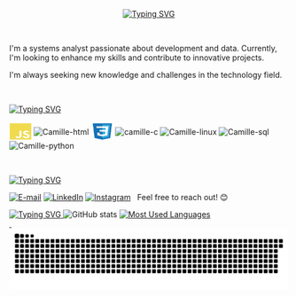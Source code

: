 <div align="center">
  <a href="https://git.io/typing-svg">
    <img src="https://readme-typing-svg.demolab.com?font=Fira+Code&weight=500&size=22&pause=1000&color=ffc0cb&center=true&vCenter=true&random=false&width=524&lines=%E2%8A%B9+Hello!+I'm+Camille+Barbosa+%E2%8A%B9+" alt="Typing SVG">
  </a>
</div>

&nbsp;
<img align="right" alt="" height="190px" src="https://media0.giphy.com/media/v1.Y2lkPTc5MGI3NjExbjdnYTI3N2h5dWtzczI3N2RodjJhbnFkYWJ3eXhudHloY3J5czV1NCZlcD12MV9pbnRlcm5hbF9naWZfYnlfaWQmY3Q9Zw/3WW4Zm1F2MeoU/giphy.gif">
<p> I'm a systems analyst passionate about development and data. Currently, I'm looking to enhance my skills and contribute to innovative projects.</p>

<div>
  <p>I'm always seeking new knowledge and challenges in the technology field.</p>
</div>

&nbsp;

<div align="left" border="">
  <a href="https://git.io/typing-svg">
    <img src="https://readme-typing-svg.demolab.com?font=Fira+Code&weight=500&size=18&pause=1000&repeat=false&color=ffc0cb&center=false&vCenter=salse&random=false&width=524&lines=%F0%9F%A4%8D+SKILLS!+" alt="Typing SVG">
  </a>
</div>
<div style="display: inline_block"><br>
  <img align="center" alt="Camille-Js" height="30" width="40" src="https://raw.githubusercontent.com/devicons/devicon/master/icons/javascript/javascript-plain.svg">
  <img align="center" alt="Camille-html" height="30" width="40" src="https://cdn.jsdelivr.net/gh/devicons/devicon@latest/icons/html5/html5-original.svg">
  <img align="center" alt="Camille-CSS5" height="30" width="40" src="https://raw.githubusercontent.com/devicons/devicon/master/icons/css3/css3-original.svg">
  <img align="center" alt="camille-c" height="30" width="40" src="https://cdn.jsdelivr.net/gh/devicons/devicon@latest/icons/c/c-original.svg">
   <img align="center" alt="Camille-linux" height="30" width="40" src="https://cdn.jsdelivr.net/gh/devicons/devicon@latest/icons/archlinux/archlinux-original.svg">
  <img align="center" alt="Camille-sql" height="30" width="40" src="https://cdn.jsdelivr.net/gh/devicons/devicon@latest/icons/azuresqldatabase/azuresqldatabase-original.svg">
   <img align="center" alt="Camille-python" height="30" width="40" src="https://cdn.jsdelivr.net/gh/devicons/devicon@latest/icons/python/python-original.svg">
   
  
</div>

&nbsp;

<div align="left">
  <a href="https://git.io/typing-svg">
    <img src="https://readme-typing-svg.demolab.com?font=Fira+Code&weight=500&size=18&pause=1000&repeat=false&color=ffc0cb&center=false&vCenter=salse&random=false&width=524&lines=%F0%9F%A4%8D+CONNECT+WITH+ME!+" alt="Typing SVG">
  </a>
</div>

[![E-mail](https://img.shields.io/badge/-Email-000?style=for-the-badge&logo=microsoft-outlook&logoColor=ffc0cb&color:grey)](mailto:camillebarbosadossantos@gmail.com)
[![LinkedIn](https://img.shields.io/badge/-LinkedIn-000?style=for-the-badge&logo=linkedin&logoColor=ffc0cb&color:#63625f)](https://br.linkedin.com/in/camille-barbosa-96a98729b)
[![Instagram](https://img.shields.io/badge/-Instagram-000?style=for-the-badge&logo=instagram&logoColor=ffc0cb&color:#63625f)](https://www.instagram.com/dev.cami/)
&nbsp;
Feel free to reach out! 😊

<div align="left">
  <a href="https://git.io/typing-svg">
    <img src="https://readme-typing-svg.demolab.com?font=Fira+Code&weight=500&size=18&pause=1000&repeat=false&color=ffc0cb&center=false&vCenter=salse&random=false&width=524&lines=%F0%9F%A4%8D+GITHUB+STATS!+" alt="Typing SVG">
  </a>

  <img src="https://github-readme-stats-git-masterrstaa-rickstaa.vercel.app/api?username=camillebarbosa&hide_title=true&show_icons=true&include_all_commits=false&count_private=true&line_height=25&hide=issues&bg_color=63625f&title_color=ffc0cb&text_color=FFF&border_radius=3&border_color=36123c&icon_color=ffc0cb&theme=jolly" alt="GitHub stats">

   <a href="https://github.com/camillebarbosa/github-readme-stats">
    <img src="https://github-readme-stats-git-masterrstaa-rickstaa.vercel.app/api/top-langs/?username=camillebarbosa&line_height=10&card_width=290&layout=compact&hide_title=false&count_private=true&langs_count=4&show_icons=true&title_color=ffc0cb&hide=html,scss,less&bg_color=63625f&text_color=FFF&border_radius=3&border_color=561760&count_private=true" alt="Most Used Languages">
</div>
&nbsp;
<picture align="center">
  <source media="(prefers-color-scheme: light)" srcset="https://raw.githubusercontent.com/camillebarbosa/camillebarbosa/output/github-contribution-grid-snake-dark.svg">
  <source media="(prefers-color-scheme: light)" srcset="https://raw.githubusercontent.com/camillebarbosa/camillebarbosa/output/github-contribution-grid-snake-dark.svg">
  <img align="center" alt="github contribution grid snake animation" src="https://raw.githubusercontent.com/camillebarbosa/camillebarbosa/output/github-contribution-grid-snake.svg">
</picture>





